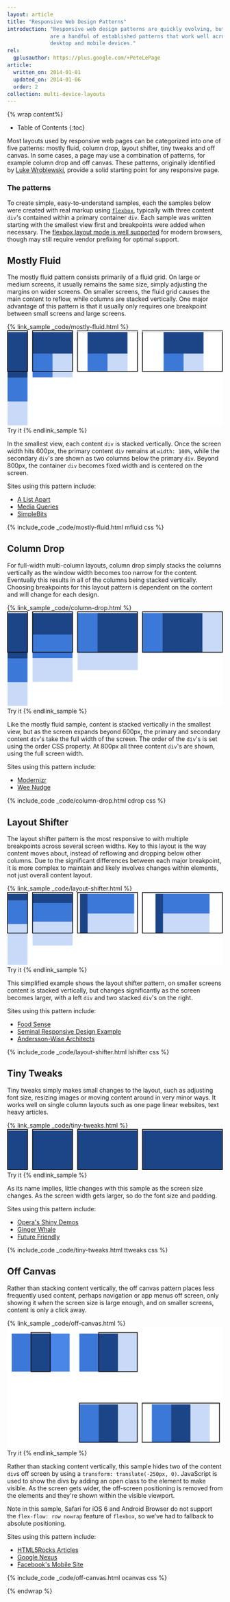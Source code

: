 ```yaml
---
layout: article
title: "Responsive Web Design Patterns"
introduction: "Responsive web design patterns are quickly evolving, but there
              are a handful of established patterns that work well across the 
              desktop and mobile devices."
rel:
  gplusauthor: https://plus.google.com/+PeteLePage
article:
  written_on: 2014-01-01
  updated_on: 2014-01-06
  order: 2
collection: multi-device-layouts
---
```


{% wrap content%}

* Table of Contents
{:toc}

Most layouts used by responsive web pages can be categorized into one of five 
patterns: mostly fluid, column drop, layout shifter, tiny tweaks and off canvas. 
In some cases, a page may use a combination of patterns, for example column drop 
and off canvas.  These patterns, originally identified by [Luke 
Wroblewski](http://www.lukew.com/ff/entry.asp?1514), provide a solid starting 
point for any responsive page.

### The patterns

To create simple, easy-to-understand samples, each the samples
below were created with real markup using 
[`flexbox`](https://developer.mozilla.org/en-US/docs/Web/Guide/CSS/Flexible_boxes), 
typically with three content `div`'s contained within a primary container `div`. 
 Each sample was written starting with the smallest view first and breakpoints 
were added when necessary.  The [flexbox layout mode is well 
supported](http://caniuse.com/#search=flexbox) for modern browsers, though may 
still require vendor prefixing for optimal support. 

## Mostly Fluid

The mostly fluid pattern consists primarily of a fluid grid.  On large or medium 
screens, it usually remains the same size, simply adjusting the margins on wider 
screens.  On smaller screens, the fluid grid causes the main content to reflow, 
while columns are stacked vertically.  One major advantage of this pattern is 
that it usually only requires one breakpoint between small screens and large 
screens.

{% link_sample _code/mostly-fluid.html %}
  <img src="imgs/mostly-fluid.svg" />
  Try it
{% endlink_sample %}

In the smallest view, each content `div` is stacked vertically.  Once the screen 
width hits 600px, the primary content `div` remains at `width: 100%`, while the 
secondary `div`'s are shown as two columns below the primary `div`.  Beyond 
800px, the container `div` becomes fixed width and is centered on the screen.

Sites using this pattern include:

 * [A List Apart](http://mediaqueri.es/ala/)
 * [Media Queries](http://mediaqueri.es/)
 * [SimpleBits](http://simplebits.com/)


{% include_code _code/mostly-fluid.html mfluid css %}

## Column Drop

For full-width multi-column layouts, column drop simply stacks the columns 
vertically as the window width becomes too narrow for the content.  Eventually 
this results in all of the columns being stacked vertically.  Choosing 
breakpoints for this layout pattern is dependent on the content and will change 
for each design.

{% link_sample _code/column-drop.html %}
  <img src="imgs/column-drop.svg" />
  Try it
{% endlink_sample %}

Like the mostly fluid sample, content is stacked vertically in the smallest 
view, but as the screen expands beyond 600px, the primary and secondary content 
`div`'s take the full width of the screen.  The order of the `div`'s is set using 
the order CSS property.  At 800px all three content `div`'s are shown, using the 
full screen width.  

Sites using this pattern include:

 * [Modernizr](http://modernizr.com/)
 * [Wee Nudge](http://weenudge.com/)

{% include_code _code/column-drop.html cdrop css %}

## Layout Shifter

The layout shifter pattern is the most responsive to with multiple breakpoints 
across several screen widths.  Key to this layout is the way content moves 
about, instead of reflowing and dropping below other columns.  Due to the 
significant differences between each major breakpoint, it is more complex to 
maintain and likely involves changes within elements, not just overall content 
layout.

{% link_sample _code/layout-shifter.html %}
  <img src="imgs/layout-shifter.svg" />
  Try it
{% endlink_sample %}

This simplified example shows the layout shifter pattern, on smaller screens 
content is stacked vertically, but changes significantly as the screen becomes 
larger, with a left `div` and two stacked `div`'s on the right.

Sites using this pattern include:

 * [Food Sense](http://foodsense.is/)
 * [Seminal Responsive Design 
  Example](http://alistapart.com/d/responsive-web-design/ex/ex-site-FINAL.html)
 * [Andersson-Wise Architects](http://www.anderssonwise.com/)

{% include_code _code/layout-shifter.html lshifter css %}

## Tiny Tweaks

Tiny tweaks simply makes small changes to the layout, such as adjusting font 
size, resizing images or moving content around in very minor ways.  It works 
well on single column layouts such as one page linear websites, text heavy 
articles.

{% link_sample _code/tiny-tweaks.html %}
  <img src="imgs/tiny-tweaks.svg" />
  Try it
{% endlink_sample %}

As its name implies, little changes with this sample as the screen size changes. 
As the screen width gets larger, so do the font size and padding.

Sites using this pattern include:

 * [Opera's Shiny Demos](http://shinydemos.com/)
 * [Ginger Whale](http://gingerwhale.com/)
 * [Future Friendly](http://futurefriendlyweb.com/)

{% include_code _code/tiny-tweaks.html ttweaks css %}

## Off Canvas

Rather than stacking content vertically, the off canvas pattern places less 
frequently used content, perhaps navigation or app menus off screen, only 
showing it when the screen size is large enough, and on smaller screens, content 
is only a click away.   

{% link_sample _code/off-canvas.html %}
  <img src="imgs/off-canvas.svg" />
  Try it
{% endlink_sample %}

Rather than stacking content vertically, this sample hides two of the content 
`div`s off screen by using a `transform: translate(-250px, 0)`.  JavaScript is used 
to show the divs by adding an open class to the element to make visible.  As the 
screen gets wider, the off-screen positioning is removed from the elements and 
they're shown within the visible viewport.

Note in this sample, Safari for iOS 6 and Android Browser do not support the 
`flex-flow: row nowrap` feature of `flexbox`, so we’ve had to fallback to 
absolute positioning.

Sites using this pattern include:

 * [HTML5Rocks 
  Articles](http://www.html5rocks.com/en/tutorials/developertools/async-call-stack/)
 * [Google Nexus](http://www.google.com/nexus/)
 * [Facebook's Mobile Site](https://m.facebook.com/)

{% include_code _code/off-canvas.html ocanvas css %}

{% endwrap %}
